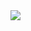 <img align="left" src="https://github-readme-stats-jwattik.vercel.app/api?username=jwattik&show_icons=true&hide_border=true&theme=dark&count_private=true&langs_count=8repo=BankVesta/autotests,BankVesta/VestaProject-iOS,BankVesta/mockserver-data" />

<!--
**jwattik/jwattik** is a ✨ _special_ ✨ repository because its `README.md` (this file) appears on your GitHub profile.

Here are some ideas to get you started:

- 🔭 I’m currently working on ...
- 🌱 I’m currently learning ...
- 👯 I’m looking to collaborate on ...
- 🤔 I’m looking for help with ...
- 💬 Ask me about ...
- 📫 How to reach me: ...
- 😄 Pronouns: ...
- ⚡ Fun fact: ...
-->
